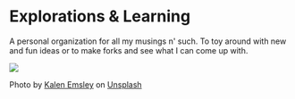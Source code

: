 # Explorations & Learning

A personal organization for all my musings n' such. To toy around with new and fun ideas or to make forks and see what I can come up with.

![](https://raw.githubusercontent.com/learning-and-explorations/.github/main/profile/kalen-emsley-kGSapVfg8Kw-unsplash.jpg)

Photo by <a href="https://unsplash.com/@kalenemsley?utm_content=creditCopyText&utm_medium=referral&utm_source=unsplash">Kalen Emsley</a> on <a href="https://unsplash.com/photos/woman-riding-kayak-at-the-middle-of-the-sea-kGSapVfg8Kw?utm_content=creditCopyText&utm_medium=referral&utm_source=unsplash">Unsplash</a>
  